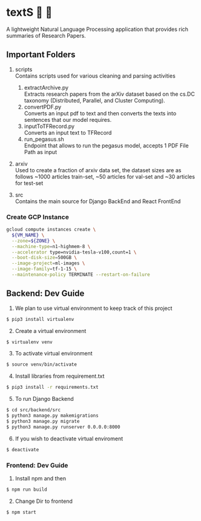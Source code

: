# textS :newspaper: :page_with_curl:

A lightweight Natural Language Processing application that
provides rich summaries of Research Papers.

## Important Folders
1. scripts<br>
Contains scripts used for various cleaning and parsing activities
    1. extractArchive.py <br>
    Extracts research papers from the arXiv dataset based on the cs.DC taxonomy 
(Distributed, Parallel, and Cluster Computing).
    2. convertPDF.py <br>
Converts an input pdf to text and then converts the texts into sentences that 
our model requires.
    3. inputToTFRecord.py <br>
Converts an input text to TFRecord
    4. run_pegasus.sh <br>
Endpoint that allows to run the pegasus model, accepts 1 PDF File Path as input

2. arxiv <br>
Used to create a fraction of arxiv data set, the dataset sizes are as follows
~1000 articles train-set, ~50 articles for val-set and ~30 articles for 
test-set<br>

3. src <br>
Contains the main source for Django BackEnd and React FrontEnd

### Create GCP Instance
```bash
gcloud compute instances create \
  ${VM_NAME} \
  --zone=${ZONE} \
  --machine-type=n1-highmem-8 \
  --accelerator type=nvidia-tesla-v100,count=1 \
  --boot-disk-size=500GB \
  --image-project=ml-images \
  --image-family=tf-1-15 \
  --maintenance-policy TERMINATE --restart-on-failure
```

## Backend: Dev Guide

1. We plan to use virtual environment to keep track of this project
```bash
$ pip3 install virtualenv
```

2. Create a virtual environment
```bash
$ virtualenv venv
```

3. To activate virtual environment
```bash
$ source venv/bin/activate
```

4. Install libraries from requirement.txt
```bash
$ pip3 install -r requirements.txt
```

5. To run Django Backend
```bash
$ cd src/backend/src
$ python3 manage.py makemigrations
$ python3 manage.py migrate
$ python3 manage.py runserver 0.0.0.0:8000
```

6. If you wish to deactivate virtual enviroment
```bash
$ deactivate
```
### Frontend: Dev Guide

1. Install npm and then
```bash
$ npm run build
```

2. Change Dir to frontend
```bash
$ npm start
```
